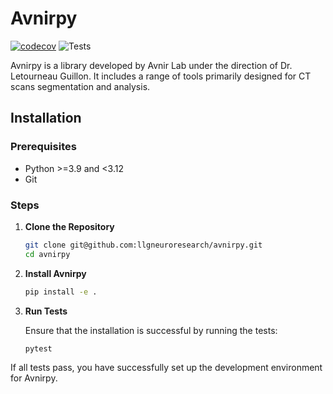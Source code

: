 # Avnirpy
[![codecov](https://codecov.io/github/llgneuroresearch/avnirpy/graph/badge.svg?token=P97KLITHA0)](https://codecov.io/github/llgneuroresearch/avnirpy)
![Tests](https://github.com/llgneuroresearch/avnirpy/actions/workflows/test.yml/badge.svg?branch=main)

Avnirpy is a library developed by Avnir Lab under the direction of Dr. Letourneau Guillon.
It includes a range of tools primarily designed for CT scans segmentation and analysis.

## Installation

### Prerequisites

- Python >=3.9 and <3.12
- Git

### Steps

1. **Clone the Repository**

	```sh
	git clone git@github.com:llgneuroresearch/avnirpy.git
	cd avnirpy
	```

2. **Install Avnirpy**

	```sh
	pip install -e .
	```

4. **Run Tests**

	Ensure that the installation is successful by running the tests:

	```sh
	pytest
	```

If all tests pass, you have successfully set up the development environment for Avnirpy.
